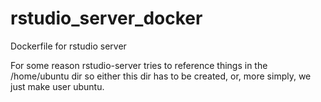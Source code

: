# rstudio_server_docker
Dockerfile for rstudio server

For some reason rstudio-server tries to reference things in the /home/ubuntu dir so either this dir has to be created, or, more simply, we just make user ubuntu.
